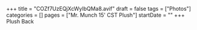 +++
title = "COZf7UzEQjXcWyIbQMa8.avif"
draft = false
tags = ["Photos"]
categories = []
pages = ["Mr. Munch 15' CST Plush"]
startDate = ""
+++
Plush Back
